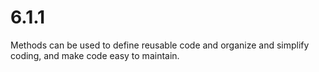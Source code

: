 # 6.1.1

Methods can be used to define reusable code and organize and simplify coding, and
make code easy to maintain.